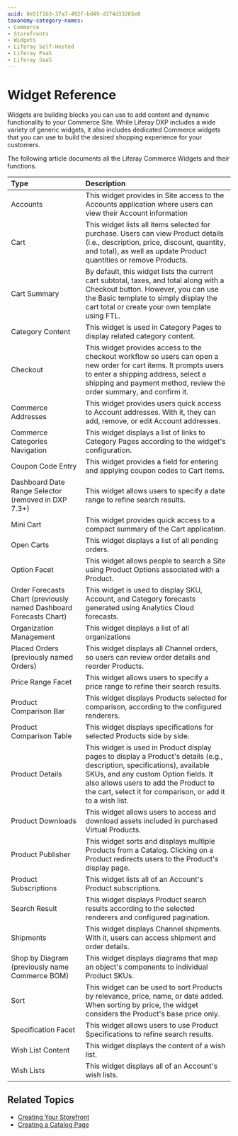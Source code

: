 ```yaml
---
uuid: 8e51f1b3-37a7-492f-bd49-d174d33265e8
taxonomy-category-names:
- Commerce
- Storefronts
- Widgets
- Liferay Self-Hosted
- Liferay PaaS
- Liferay SaaS
---
```

# Widget Reference

Widgets are building blocks you can use to add content and dynamic functionality to your Commerce Site. While Liferay DXP includes a wide variety of generic widgets, it also includes dedicated Commerce widgets that you can use to build the desired shopping experience for your customers.

The following article documents all the Liferay Commerce Widgets and their functions.

| Type | Description |
| :--- | :--- |
| Accounts | This widget provides in Site access to the Accounts application where users can view their Account information |
| Cart | This widget lists all items selected for purchase. Users can view Product details (i.e., description, price, discount, quantity, and total), as well as update Product quantities or remove Products. |
| Cart Summary | By default, this widget lists the current cart subtotal, taxes, and total along with a Checkout button. However, you can use the Basic template to simply display the cart total or create your own template using FTL. |
| Category Content | This widget is used in Category Pages to display related category content. |
| Checkout | This widget provides access to the checkout workflow so users can open a new order for cart items. It prompts users to enter a shipping address, select a shipping and payment method, review the order summary, and confirm it. |
| Commerce Addresses | This widget provides users quick access to Account addresses. With it, they can add, remove, or edit Account addresses. |
| Commerce Categories Navigation | This widget displays a list of links to Category Pages according to the widget's configuration. |
| Coupon Code Entry | This widget provides a field for entering and applying coupon codes to Cart items. |
| Dashboard Date Range Selector (removed in DXP 7.3+) | This widget allows users to specify a date range to refine search results. |
| Mini Cart | This widget provides quick access to a compact summary of the Cart application. |
| Open Carts| This widget displays a list of all pending orders. |
| Option Facet | This widget allows people to search a Site using Product Options associated with a Product. |
| Order Forecasts Chart (previously named Dashboard Forecasts Chart) | This widget is used to display SKU, Account, and Category forecasts generated using Analytics Cloud forecasts. |
| Organization Management | This widget displays a list of all organizations |
| Placed Orders (previously named Orders) | This widget displays all Channel orders, so users can review order details and reorder Products. |
| Price Range Facet | This widget allows users to specify a price range to refine their search results. |
| Product Comparison Bar | This widget displays Products selected for comparison, according to the configured renderers. |
| Product Comparison Table | This widget displays specifications for selected Products side by side. |
| Product Details | This widget is used in Product display pages to display a Product's details (e.g., description, specifications), available SKUs, and any custom Option fields. It also allows users to add the Product to the cart, select it for comparison, or add it to a wish list. |
| Product Downloads | This widget allows users to access and download assets included in purchased Virtual Products. |
| Product Publisher | This widget sorts and displays multiple Products from a Catalog. Clicking on a Product redirects users to the Product's display page. |
| Product Subscriptions | This widget lists all of an Account's Product subscriptions. |
| Search Result | This widget displays Product search results according to the selected renderers and configured pagination. |
| Shipments | This widget displays Channel shipments. With it, users can access shipment and order details. |
| Shop by Diagram (previously name Commerce BOM) | This widget displays diagrams that map an object's components to individual Product SKUs. |
| Sort | This widget can be used to sort Products by relevance, price, name, or date added. When sorting by price, the widget considers the Product's base price only.  |
| Specification Facet | This widget allows users to use Product Specifications to refine search results. |
| Wish List Content | This widget displays the content of a wish list. |
| Wish Lists | This widget displays all of an Account's wish lists. |

## Related Topics

* [Creating Your Storefront](../creating-your-storefront.md)
* [Creating a Catalog Page](../creating-a-catalog-page.md)
